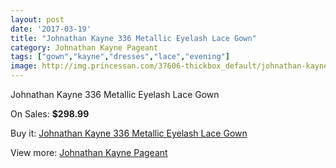 ```yaml
---
layout: post
date: '2017-03-19'
title: "Johnathan Kayne 336 Metallic Eyelash Lace Gown"
category: Johnathan Kayne Pageant
tags: ["gown","kayne","dresses","lace","evening"]
image: http://img.princessan.com/37606-thickbox_default/johnathan-kayne-336-metallic-eyelash-lace-gown.jpg
---
```

Johnathan Kayne 336 Metallic Eyelash Lace Gown

On Sales: **$298.99**
<a href="https://www.princessan.com/en/17474-johnathan-kayne-336-metallic-eyelash-lace-gown.html"><amp-img layout="responsive" width="600" height="600" src="//img.princessan.com/37606-thickbox_default/johnathan-kayne-336-metallic-eyelash-lace-gown.jpg" alt="Johnathan Kayne 336 Metallic Eyelash Lace Gown 0" /></a>

Buy it: [Johnathan Kayne 336 Metallic Eyelash Lace Gown](https://www.princessan.com/en/17474-johnathan-kayne-336-metallic-eyelash-lace-gown.html "Johnathan Kayne 336 Metallic Eyelash Lace Gown")

View more: [Johnathan Kayne Pageant](https://www.princessan.com/en/147- "Johnathan Kayne Pageant")